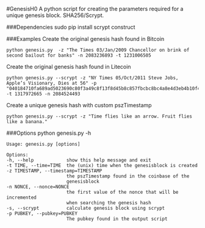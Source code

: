 #GenesisH0
A python script for creating the parameters required for a unique genesis block. SHA256/Scrypt.

###Dependencies
    sudo pip install scrypt construct
	
###Examples
Create the original genesis hash found in Bitcoin

    python genesis.py  -z "The Times 03/Jan/2009 Chancellor on brink of second bailout for banks" -n 2083236893 -t 1231006505
	
Create the original genesis hash found in Litecoin

    python genesis.py --scrypt -z "NY Times 05/Oct/2011 Steve Jobs, Apple’s Visionary, Dies at 56" -p "040184710fa689ad5023690c80f3a49c8f13f8d45b8c857fbcbc8bc4a8e4d3eb4b10f4d4604fa08dce601aaf0f470216fe1b51850b4acf21b179c45070ac7b03a9" -t 1317972665 -n 2084524493
	
Create a unique genesis hash with custom pszTimestamp

    python genesis.py --scrypt -z "Time flies like an arrow. Fruit flies like a banana."
	
###Options
    python genesis.py -h
	
    Usage: genesis.py [options]

    Options:
    -h, --help            show this help message and exit
    -t TIME, --time=TIME  the (unix) time when the genesisblock is created
    -z TIMESTAMP, --timestamp=TIMESTAMP
                          the pszTimestamp found in the coinbase of the
                          genesisblock
    -n NONCE, --nonce=NONCE
                          the first value of the nonce that will be incremented
                          when searching the genesis hash
    -s, --scrypt          calculate genesis block using scrypt
    -p PUBKEY, --pubkey=PUBKEY
                          The pubkey found in the output script

